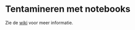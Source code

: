 # Tentamineren met notebooks

Zie de [wiki](https://github.com/jessesar/notebook-exams/wiki) voor meer informatie.